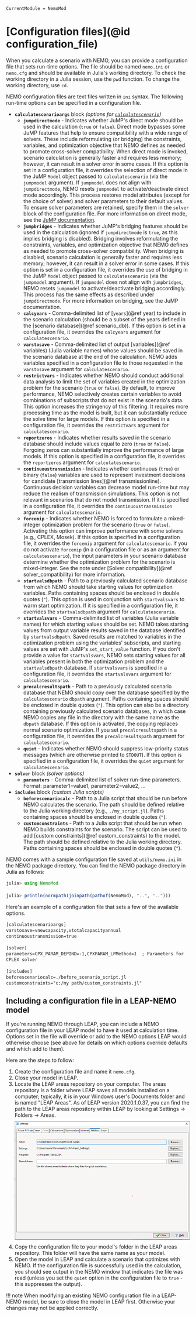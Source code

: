 ```@meta
CurrentModule = NemoMod
```
# [Configuration files](@id configuration_file)

When you calculate a scenario with NEMO, you can provide a configuration file that sets run-time options. The file should be named `nemo.ini` or `nemo.cfg` and should be available in Julia's working directory. To check the working directory in a Julia session, use the `pwd` function. To change the working directory, use `cd`.

NEMO configuration files are text files written in `ini` syntax. The following run-time options can be specified in a configuration file.

* **`calculatescenarioargs`** block *(options for [`calculatescenario`](@ref))*
  + **`jumpdirectmode`** - Indicates whether JuMP's direct mode should be used in the calculation (`true` or `false`). Direct mode bypasses some JuMP features that help to ensure compatibility with a wide range of solvers. These include reformulating (or bridging) the constraints, variables, and optimization objective that NEMO defines as needed to promote cross-solver compatibility. When direct mode is invoked, scenario calculation is generally faster and requires less memory; however, it can result in a solver error in some cases. If this option is set in a configuration file, it overrides the selection of direct mode in the JuMP `Model` object passed to `calculatescenario` (via the `jumpmodel` argument). If `jumpmodel` does not align with `jumpdirectmode`, NEMO resets `jumpmodel` to activate/deactivate direct mode accordingly. This process restores model attributes (except for the choice of solver) and solver parameters to their default values. To ensure solver parameters are retained, specify them in the `solver` block of the configuration file. For more information on direct mode, see the [JuMP documentation](https://jump.dev/JuMP.jl/stable/).
  + **`jumpbridges`** - Indicates whether JuMP's bridging features should be used in the calculation (ignored if `jumpdirectmode` is `true`, as this implies bridging is disabled). Bridging involves reformulating the constraints, variables, and optimization objective that NEMO defines as needed to promote cross-solver compatibility. When bridging is disabled, scenario calculation is generally faster and requires less memory; however, it can result in a solver error in some cases. If this option is set in a configuration file, it overrides the use of bridging in the JuMP `Model` object passed to `calculatescenario` (via the `jumpmodel` argument). If `jumpmodel` does not align with `jumpbridges`, NEMO resets `jumpmodel` to activate/deactivate bridging accordingly. This process has the same effects as described under `jumpdirectmode`. For more information on bridging, see the JuMP documentation.
  + **`calcyears`** - Comma-delimited list of [`years`](@ref year) to include in the scenario calculation (should be a subset of the years defined in the [scenario database](@ref scenario_db)). If this option is set in a configuration file, it overrides the `calcyears` argument for `calculatescenario`.
  + **`varstosave`** - Comma-delimited list of output [variables](@ref variables) (Julia variable names) whose values should be saved in the scenario database at the end of the calculation. NEMO adds variables specified in a configuration file to those requested in the `varstosave` argument for `calculatescenario`.
  + **`restrictvars`** - Indicates whether NEMO should conduct additional data analysis to limit the set of variables created in the optimization problem for the scenario (`true` or `false`). By default, to improve performance, NEMO selectively creates certain variables to avoid combinations of subscripts that do not exist in the scenario's data. This option increases the stringency of this filtering. It requires more processing time as the model is built, but it can substantially reduce the solve time for large models. If this option is specified in a configuration file, it overrides the `restrictvars` argument for `calculatescenario`.
  + **`reportzeros`** - Indicates whether results saved in the scenario database should include values equal to zero (`true` or `false`). Forgoing zeros can substantially improve the performance of large models. If this option is specified in a configuration file, it overrides the `reportzeros` argument for `calculatescenario`.
  + **`continuoustransmission`** - Indicates whether continuous (`true`) or binary (`false`) variables are used to represent investment decisions for candidate [transmission lines](@ref transmissionline). Continuous decision variables can decrease model run-time but may reduce the realism of transmission simulations. This option is not relevant in scenarios that do not model transmission. If it is specified in a configuration file, it overrides the `continuoustransmission` argument for `calculatescenario`.
  + **`forcemip`** - Indicates whether NEMO is forced to formulate a mixed-integer optimization problem for the scenario (`true` or `false`). Activating this option can improve performance with some solvers (e.g., CPLEX, Mosek). If this option is specified in a configuration file, it overrides the `forcemip` argument for `calculatescenario`. If you do not activate `forcemip` (in a configuration file or as an argument for `calculatescenario`), the input parameters in your scenario database determine whether the optimization problem for the scenario is mixed-integer. See the note under [Solver compatibility](@ref solver_compatibility) for more information.
  + **`startvalsdbpath`** - Path to a previously calculated scenario database from which NEMO should take starting values for optimization variables. Paths containing spaces should be enclosed in double quotes (`"`). This option is used in conjunction with `startvalsvars` to warm start optimization. If it is specified in a configuration file, it overrides the `startvalsdbpath` argument for `calculatescenario`.
  + **`startvalsvars`** - Comma-delimited list of variables (Julia variable names) for which starting values should be set. NEMO takes starting values from output variable results saved in the database identified by `startvalsdbpath`. Saved results are matched to variables in the optimization problem using the variables' subscripts, and starting values are set with JuMP's `set_start_value` function. If you don't provide a value for `startvalsvars`, NEMO sets starting values for all variables present in both the optimization problem and the `startvalsdbpath` database. If `startvalsvars` is specified in a configuration file, it overrides the `startvalsvars` argument for `calculatescenario`.
  + **`precalcresultspath`** - Path to a previously calculated scenario database that NEMO should copy over the database specified by the `calculatescenario` `dbpath` argument. Paths containing spaces should be enclosed in double quotes (`"`). This option can also be a directory containing previously calculated scenario databases, in which case NEMO copies any file in the directory with the same name as the `dbpath` database. If this option is activated, the copying replaces normal scenario optimization. If you set `precalcresultspath` in a configuration file, it overrides the `precalcresultspath` argument for `calculatescenario`.
  + **`quiet`** - Indicates whether NEMO should suppress low-priority status messages (which are otherwise printed to `STDOUT`). If this option is specified in a configuration file, it overrides the `quiet` argument for `calculatescenario`.
* **`solver`** block *(solver options)*
  + **`parameters`** - Comma-delimited list of solver run-time parameters. Format: parameter1=value1, parameter2=value2, ...
* **`includes`** block *(custom Julia scripts)*
  + **`beforescenariocalc`** - Path to a Julia script that should be run before NEMO calculates the scenario. The path should be defined relative to the Julia working directory (e.g., `./my_script.jl`). Paths containing spaces should be enclosed in double quotes (`"`).
  + **`customconstraints`** - Path to a Julia script that should be run when NEMO builds constraints for the scenario. The script can be used to add [custom constraints](@ref custom_constraints) to the model. The path should be defined relative to the Julia working directory. Paths containing spaces should be enclosed in double quotes (`"`).

NEMO comes with a sample configuration file saved at `utils/nemo.ini` in the NEMO package directory. You can find the NEMO package directory in Julia as follows:

```julia
julia> using NemoMod

julia> println(normpath(joinpath(pathof(NemoMod), "..", "..")))
```

Here's an example of a configuration file that sets a few of the available options.

```
[calculatescenarioargs]
varstosave=vnewcapacity,vtotalcapacityannual
continuoustransmission=true

[solver]
parameters=CPX_PARAM_DEPIND=-1,CPXPARAM_LPMethod=1  ; Parameters for CPLEX solver

[includes]
beforescenariocalc=./before_scenario_script.jl
customconstraints="c:/my path/custom_constraints.jl"
```

## Including a configuration file in a LEAP-NEMO model

If you're running NEMO through LEAP, you can include a NEMO configuration file in your LEAP model to have it used at calculation time. Options set in the file will override or add to the NEMO options LEAP would otherwise choose (see above for details on which options override defaults and which add to them).

Here are the steps to follow:

1. Create the configuration file and name it `nemo.cfg`.
2. Close your model in LEAP.
3. Locate the LEAP areas repository on your computer. The areas repository is a folder where LEAP saves all models installed on a computer; typically, it is in your Windows user's Documents folder and is named "LEAP Areas". As of LEAP version 2020.1.0.37, you can find the path to the LEAP areas repository within LEAP by looking at Settings -> Folders -> Areas.
   ![LEAP folder settings](assets/leap_folders.png)
4. Copy the configuration file to your model's folder in the LEAP areas repository. This folder will have the same name as your model.
5. Open the model in LEAP and calculate a scenario that optimizes with NEMO. If the configuration file is successfully used in the calculation, you should see output in the NEMO window that indicates the file was read (unless you set the `quiet` option in the configuration file to `true` - this suppresses the output).

!!! note
    When modifying an existing NEMO configuration file in a LEAP-NEMO model, be sure to close the model in LEAP first. Otherwise your changes may not be applied correctly.
